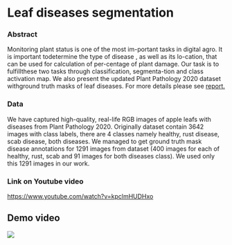 
# Leaf diseases segmentation

### Abstract

Monitoring plant status is one of the most im-portant tasks in digital agro.  It is important todetermine the type of disease , as well as its lo-cation,  that can be used for calculation of per-centage of plant damage.  Our task is to fulfillthese two tasks through classification, segmenta-tion and class activation map.  We also present the updated Plant Pathology 2020 dataset withground truth masks of leaf diseases. For more details please see [report.](Leaf_disease_segmentation_report.pdf)  



### Data

We have captured high-quality, real-life
RGB images of apple leafs with diseases from Plant Pathology 2020. Originally dataset contain 3642 images with class labels, there are 4 classes namely healthy, rust disease, scab disease, both diseases. We managed to get ground truth mask disease annotations for 1291 images from dataset (400 images for each of healthy, rust, scab and 91 images for both diseases class). We used only this 1291 images in our work.  

### Link on Youtube video 

https://www.youtube.com/watch?v=kpclmHUDHxo

## Demo video

![](full_video.gif)
